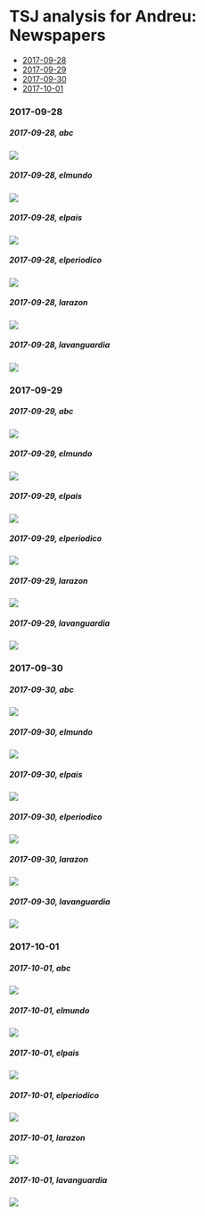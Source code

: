 TSJ analysis for Andreu: Newspapers
================

-   [2017-09-28](#section)
-   [2017-09-29](#section-1)
-   [2017-09-30](#section-2)
-   [2017-10-01](#section-3)

### 2017-09-28

##### 2017-09-28, abc

![](newspaper_headlines/2017-09-28_abc.jpg)

##### 2017-09-28, elmundo

![](newspaper_headlines/2017-09-28_elmundo.jpg)

##### 2017-09-28, elpais

![](newspaper_headlines/2017-09-28_elpais.jpg)

##### 2017-09-28, elperiodico

![](newspaper_headlines/2017-09-28_elperiodico.jpg)

##### 2017-09-28, larazon

![](newspaper_headlines/2017-09-28_larazon.jpg)

##### 2017-09-28, lavanguardia

![](newspaper_headlines/2017-09-28_lavanguardia.jpg)

### 2017-09-29

##### 2017-09-29, abc

![](newspaper_headlines/2017-09-29_abc.jpg)

##### 2017-09-29, elmundo

![](newspaper_headlines/2017-09-29_elmundo.jpg)

##### 2017-09-29, elpais

![](newspaper_headlines/2017-09-29_elpais.jpg)

##### 2017-09-29, elperiodico

![](newspaper_headlines/2017-09-29_elperiodico.jpg)

##### 2017-09-29, larazon

![](newspaper_headlines/2017-09-29_larazon.jpg)

##### 2017-09-29, lavanguardia

![](newspaper_headlines/2017-09-29_lavanguardia.jpg)

### 2017-09-30

##### 2017-09-30, abc

![](newspaper_headlines/2017-09-30_abc.jpg)

##### 2017-09-30, elmundo

![](newspaper_headlines/2017-09-30_elmundo.jpg)

##### 2017-09-30, elpais

![](newspaper_headlines/2017-09-30_elpais.jpg)

##### 2017-09-30, elperiodico

![](newspaper_headlines/2017-09-30_elperiodico.jpg)

##### 2017-09-30, larazon

![](newspaper_headlines/2017-09-30_larazon.jpg)

##### 2017-09-30, lavanguardia

![](newspaper_headlines/2017-09-30_lavanguardia.jpg)

### 2017-10-01

##### 2017-10-01, abc

![](newspaper_headlines/2017-10-01_abc.jpg)

##### 2017-10-01, elmundo

![](newspaper_headlines/2017-10-01_elmundo.jpg)

##### 2017-10-01, elpais

![](newspaper_headlines/2017-10-01_elpais.jpg)

##### 2017-10-01, elperiodico

![](newspaper_headlines/2017-10-01_elperiodico.jpg)

##### 2017-10-01, larazon

![](newspaper_headlines/2017-10-01_larazon.jpg)

##### 2017-10-01, lavanguardia

![](newspaper_headlines/2017-10-01_lavanguardia.jpg)
